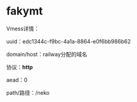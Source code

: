 # fakymt

Vmess详情：

uuid：edc1344c-f9bc-4a1a-8864-e0f6bb986b62

domain/host：railway分配的域名

协议：**http**

aead：0

path/路径：/neko
